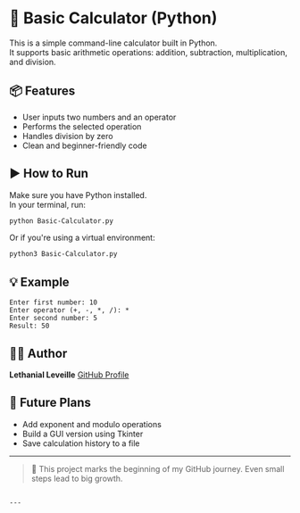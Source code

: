 
# 🧮 Basic Calculator (Python)

This is a simple command-line calculator built in Python.  
It supports basic arithmetic operations: addition, subtraction, multiplication, and division.

## 📦 Features

- User inputs two numbers and an operator
- Performs the selected operation
- Handles division by zero
- Clean and beginner-friendly code

## ▶️ How to Run

Make sure you have Python installed.  
In your terminal, run:

```bash
python Basic-Calculator.py
````

Or if you're using a virtual environment:

```bash
python3 Basic-Calculator.py
```

## 💡 Example

```
Enter first number: 10
Enter operator (+, -, *, /): *
Enter second number: 5
Result: 50
```

## 👨‍💻 Author

**Lethanial Leveille**
[GitHub Profile](https://github.com/WhocallsmeLee)

## 🚀 Future Plans

* Add exponent and modulo operations
* Build a GUI version using Tkinter
* Save calculation history to a file

---

> 🧱 This project marks the beginning of my GitHub journey. Even small steps lead to big growth.

````

---


